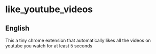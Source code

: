 # like_youtube_videos
## English
This a tiny chrome extension that automatically likes all the videos on youtube you watch for at least 5 seconds
